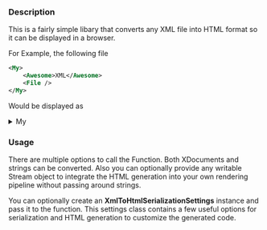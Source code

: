 ### Description
This is a fairly simple libary that converts any XML file into HTML format so it can be displayed in a browser.

For Example, the following file
```xml
<My>
    <Awesome>XML</Awesome>
    <File />
</My>
```
Would be displayed as
<details>
    <summary>My</summary>
    <ul>
        <li>
            <details>
                <summary>Awesome</summary>
                <ul>
                    XML
                </ul>
            </details>
        </li>
        <li>
            <details>
                <summary>File</summary>
                <ul>
                </ul>
            </details>
        </li>
    </ul>
</details>

### Usage
There are multiple options to call the Function. Both XDocuments and strings can be converted.
Also you can optionally provide any writable Stream object to integrate the HTML generation into your own rendering pipeline without passing around strings.

You can optionally create an **XmlToHtmlSerializationSettings** instance and pass it to the function.
This settings class contains a few useful options for serialization and HTML generation to customize the generated code.